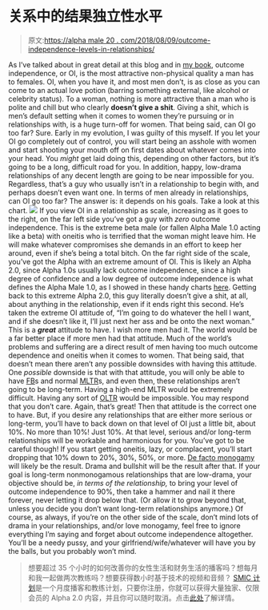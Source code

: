 # 关系中的结果独立性水平

> 原文:[https://alpha male 20 . com/2018/08/09/outcome-independence-levels-in-relationships/](https://alphamale20.com/2018/08/09/outcome-independence-levels-in-relationships/)

As I’ve talked about in great detail at this blog and in [my book](http://www.alphamalebook.com), outcome independence, or OI, is the most attractive non-physical quality a man has to females. OI, when you have it, and most men don’t, is as close as you can come to an actual love potion (barring something external, like alcohol or celebrity status). To a woman, nothing is more attractive than a man who is polite and chill but who clearly **doesn’t give a shit**. Giving a shit, which is men’s default setting when it comes to women they’re pursuing or in relationships with, is a huge turn-off for women.
That being said, can OI go too far? Sure. Early in my evolution, I was guilty of this myself. If you let your OI go completely out of control, you will start being an asshole with women and start shooting your mouth off on first dates about whatever comes into your head. You *might* get laid doing this, depending on other factors, but it’s going to be a long, difficult road for you. In addition, happy, low-drama relationships of any decent length are going to be near impossible for you.
Regardless, that’s a guy who usually isn’t in a relationship to begin with, and perhaps doesn’t even want one. In terms of men already in relationships, can OI go too far?
The answer is: it depends on his goals.
Take a look at this chart.
[![](../Images/6c18ae7dddd565eafcb3340f0db7fb2e.png)](https://alphamale20.com/Staging/wp-content/uploads/2018/08/OI.jpg)
If you view OI in a relationship as scale, increasing as it goes to the right, on the far left side you’ve got a guy with *zero* outcome independence. This is the extreme beta male (or fallen Alpha Male 1.0 acting like a beta) with oneitis who is terrified that the woman might leave him. He will make whatever compromises she demands in an effort to keep her around, even if she’s being a total bitch.
On the far right side of the scale, you’ve got the Alpha with an extreme amount of OI. This is likely an Alpha 2.0, since Alpha 1.0s usually lack outcome independence, since a high degree of confidence and a low degree of outcome independence is what defines the Alpha Male 1.0, as I showed in these handy charts [here](https://blackdragonblog.com/2017/10/09/charts-where-you-fall-on-the-alpha-beta-scale/).
Getting back to this extreme Alpha 2.0, this guy literally doesn’t give a shit, at all, about anything in the relationship, even if it ends right this second. He’s taken the extreme OI attitude of, “I’m going to do whatever the hell I want, and if she doesn’t like it, I’ll just next her ass and be onto the next woman.”
This is a ***great*** attitude to have. I wish more men had it. The world would be a far better place if more men had that attitude. Much of the world’s problems and suffering are a direct result of men having too much outcome dependence and oneitis when it comes to women.
That being said, that doesn’t mean there aren’t any possible downsides with having this attitude. One *possible* downside is that with that attitude, you will only be able to have [FB](https://blackdragonblog.com/glossary/#FB)s and normal [MLTR](https://blackdragonblog.com/glossary/#MLTR)s, and even then, these relationships aren’t going to be long-term. Having a high-end MLTR would be extremely difficult. Having any sort of [OLTR](https://blackdragonblog.com/glossary/#OLTR) would be impossible.
You may respond that you don’t care. Again, that’s great! Then that attitude is the correct one to have.
But, if you desire any relationships that are either more serious or long-term, you’ll have to back down on that level of OI just a little bit, about 10%. No more than 10%! Just 10%. At that level, serious and/or long-term relationships will be workable and harmonious for you.
You’ve got to be careful though! If you start getting oneitis, lazy, or complacent, you’ll start dropping that 10% down to 20%, 30%, 50%, or more. [De facto monogamy](https://blackdragonblog.com/2016/02/25/de-facto-monogamy/) will likely be the result. Drama and bullshit will be the result after that.
If your goal is long-term nonmonogamous relationships that are low-drama, your objective should be, *in terms of the relationship,* to bring your level of outcome independence to 90%, then take a hammer and nail it there forever, never letting it drop below that. (Or allow it to grow beyond that, unless you decide you don’t want long-term relationships anymore.)
Of course, as always, if you’re on the other side of the scale, don’t mind lots of drama in your relationships, and/or love monogamy, feel free to ignore everything I’m saying and forget about outcome independence altogether. You’ll be a needy pussy, and your girlfriend/wife/whatever will have you by the balls, but you probably won’t mind.

> 想要超过 35 个小时的如何改善你的女性生活和财务生活的播客吗？想每月和我一起做两次教练吗？想要获得数小时基于技术的视频和音频？ [SMIC 计划](https://alphamale20.kartra.com/page/vIL17)是一个月度播客和教练计划，只要你注册，你就可以获得大量独家、仅限会员的 Alpha 2.0 内容，并且你可以随时取消。点击[此处](https://alphamale20.kartra.com/page/vIL17)了解详情。